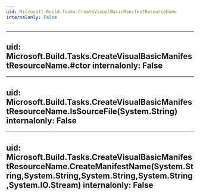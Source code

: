```yaml
---
uid: Microsoft.Build.Tasks.CreateVisualBasicManifestResourceName
internalonly: False
---
```


---
uid: Microsoft.Build.Tasks.CreateVisualBasicManifestResourceName.#ctor
internalonly: False
---

---
uid: Microsoft.Build.Tasks.CreateVisualBasicManifestResourceName.IsSourceFile(System.String)
internalonly: False
---

---
uid: Microsoft.Build.Tasks.CreateVisualBasicManifestResourceName.CreateManifestName(System.String,System.String,System.String,System.String,System.IO.Stream)
internalonly: False
---
